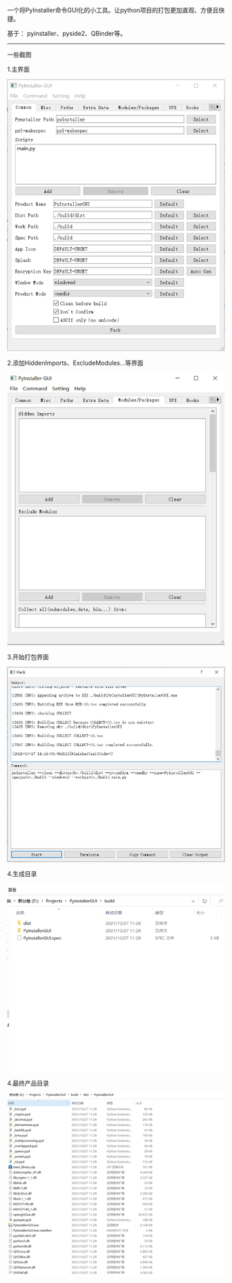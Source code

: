 一个将PyInstaller命令GUI化的小工具。让python项目的打包更加直观、方便且快捷。

基于： pyinstaller、pyside2、QBinder等。

----

一些截图

1.主界面

![avatar](./screenshots/ss-main.PNG)


2.添加HiddenImports、ExcludeModules...等界面

![avatar](./screenshots/ss-modules.PNG)


3.开始打包界面

![avatar](./screenshots/ss-start-pack.PNG)


4.生成目录

![avatar](./screenshots/ss-build.png)


4.最终产品目录

![avatar](./screenshots/ss-dist.PNG)